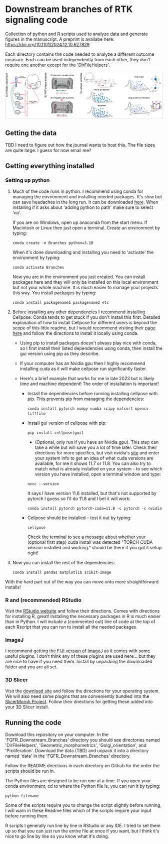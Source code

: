 # Downstream branches of RTK signaling code
Collection of python and R scripts used to analyze data and generate figures in the manuscript. A preprint is availabe here: https://doi.org/10.1101/2024.12.10.627829

Each directory contains the code needed to analyze a different outcome measure. Each can be used independently from each other, they don't require one another except for the 'DirFileHelpers'.

![project overview image](/Readme_images/overview_fig_github.png)

## Getting the data
TBD I need to figure out how the journal wants to host this. The file sizes are quite large. I guess for now email me?

## Getting everything installed
### Setting up python
1. Much of the code runs in python. I recommend using conda for managing the environment and installing needed packages. It's slow but can save headaches in the long run. It can be downloaded [here](https://www.anaconda.com/download). When installing if it asks about 'adding python to path' make sure to select 'no'.

   If you are on Windows, open up anaconda from the start menu. If Macintosh or Linux then just open a terminal. Create an environment by typing:
   ```
   conda create -n Branches python=3.10
   ```
   When it's done downloading and installing you need to 'activate' the environment by typing:
   ```
   conda activate Branches
   ```
   Now you are in the environment you just created. You can install packages here and they will only be installed on this local environment but not your whole machine. It is much easier to manage your projects this way. You install packages by typing:
   ```
   conda install packagename1 packagename2 etc
   ```

2. Before installing any other dependencies I recommend installing Cellpose. Conda tends to get stuck if you don't install this first. Detailed explanation of how to install Cellpose for different users is beyond the scope of this little readme, but I would recommend visiting their [page here](https://github.com/MouseLand/cellpose) and follow the directions to install it locally using conda.
   - Using pip to install packages doesn't always play nice with conda, so I first install their listed dependencies using conda, then install the gui version using pip as they describe.
   - If your computer has an Nvidia gpu then I highly recommend installing cuda as it will make cellpose run significantly faster.
   - Here's a brief example that works for me in late 2023 but is likely time and machine dependent! The order of installation is important!
     
     - Install the dependencies before running installing cellpose with pip. This prevents pip from managing the dependencies:
       ```
       conda install pytorch numpy numba scipy natsort opencv tifffile
       ```
     - Install gui version of cellpose with pip:
       ```
       pip install cellpose[gui]
       ```
       - (Optional, only run if you have an Nvidia gpu). This step can take a while but will save you a lot of time later. Check their directions for more specifics, but visit nvidia's [site](https://pytorch.org/get-started/locally/) and enter your system info to get an idea of what cuda versions are available, for me it shows 11.7 or 11.8. You can also try to match what is already installed on your system - to see which version you have installed, open a terminal window and type:
       ```
       nvcc --version
       ```
       It says I have version 11.6 installed, but that's not supported by pytorch I guess so I'll do 11.8 and I bet it will work:
       ```
       conda install pytorch pytorch-cuda=11.8 -c pytorch -c nvidia
       ```
     - Cellpose should be installed – test it out by typing:
       ```
       cellpose
       ```
       Check the terminal to see a message about whether your (optional first step) cuda install was detected "TORCH CUDA version installed and working." should be there if you got it setup right!

3. Now you can install the rest of the dependencies:
   ```
   conda install pandas matplotlib scikit-image
   ```

With the hard part out of the way you can move onto more straightforward installs!

### R and (recommended) RStudio
Visit the [RStudio website](https://posit.co/download/rstudio-desktop/) and follow their directions. Comes with directions for installing R, great! Installing the necessary packages in R is much easier than in Python. I will include a (commented out) line of code at the top of each Rscript that you can run to install all the needed packages.

### ImageJ
I recommend getting the [FIJI version of ImageJ](https://imagej.net/software/fiji/) as it comes with some useful plugins. I don't think any of these plugins are used here... but they are nice to have if you need them. Install by unpacking the downloaded folder and you are all set.

### 3D Slicer
Visit the [download site](https://download.slicer.org/) and follow the directions for your operating system. We will also need some plugins that are conveniently bundled into the [SlicerMorph Project](https://slicermorph.github.io/). Follow their directions for getting these added into your 3D Slicer install.

## Running the code
Download this repository on your computer. In the 'FGFR_Downstream_Branches' directory you should see directories named 'DirFileHelpers', 'Geometric_morphometrics', 'Golgi_orientation', and 'Proliferation'. Download the data (TBD) and unpack it into a directory named 'data' in the 'FGFR_Downstream_Branches' directory.

Follow the README directions in each directory on Github for the order the scripts should be run in.

The Python files are designed to be run one at a time. If you open your conda environment, cd to where the Python file is, you can run it by typing:
```
python filename
```
Some of the scripts require you to change the script slightly before running, I will warn in these Readme files which of the scripts require your input before running them.

R scripts I generally run line by line in RStudio or any IDE. I tried to set them up so that you can just run the entire file at once if you want, but I think it's nice to go line by line so you know what it's doing.
